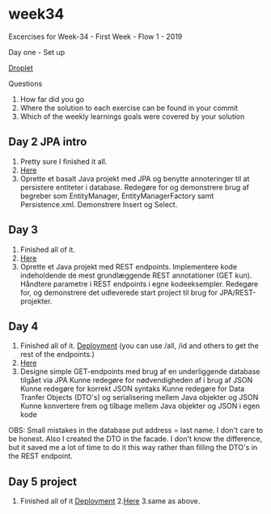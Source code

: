 # week34
Excercises for Week-34 - First Week - Flow 1 - 2019

Day one - Set up

[Droplet](http://benjaminbajrami.dk:8080/)

Questions

1. How far did you go
2. Where the solution to each exercise can be found in your commit
3. Which of the weekly learnings goals were covered by your solution

## Day 2 JPA intro ##

1. Pretty sure I finished it all.
2. [Here](https://github.com/Aeydin24/week34/tree/master/01%20tuesday-exercises)
3. Oprette et basalt Java projekt med JPA og benytte annoteringer til at persistere entiteter i database. Redegøre for og demonstrere brug af begreber som EntityManager, EntityManagerFactory samt Persistence.xml. Demonstrere Insert og Select.

## Day 3 ##

1. Finished all of it.
2. [Here](https://github.com/Aeydin24/week34/tree/master/02%20wednesday-exercises)
3. Oprette et Java projekt med REST endpoints. Implementere kode indeholdende de mest grundlæggende REST annotationer (GET kun). Håndtere parametre i REST endpoints i egne kodeeksempler. Redegøre for, og demonstrere det udleverede start project til brug for JPA/REST-projekter.

## Day 4 ## 
1. Finished all of it. [Deployment](http://benjaminbajrami.dk:8080/Employees/api/employee/highestpaid) (you can use /all, /id and others to get the rest of the endpoints.)
2. [Here](https://github.com/Aeydin24/week34/tree/master/03%20thursday-exercises/week1day4)
3. Designe simple GET-endpoints med brug af en underliggende database tilgået via JPA
Kunne redegøre for nødvendigheden af i brug af JSON
Kunne redegøre for korrekt JSON syntaks
Kunne redegøre for Data Tranfer Objects (DTO's) og serialisering mellem Java objekter og JSON
Kunne konvertere frem og tilbage mellem Java objekter og JSON i egen kode

OBS: Small mistakes in the database put address = last name. I don't care to be honest. Also I created the DTO in the facade. I don't know the difference, but it saved me a lot of time to do it this way rather than filling the DTO's in the REST endpoint.

## Day 5 project ## 
1. Finished all of it [Deployment](http://benjaminbajrami.dk:8080/jpa_rest_day5-1.0/api/bankcustomer/all)
2.[Here](https://github.com/Aeydin24/week34/tree/master/04%20friday-exercises/week1day5)
3.same as above.



